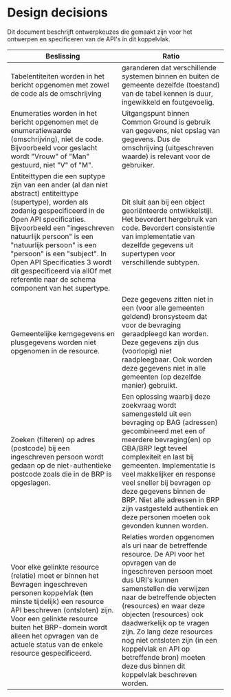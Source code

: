 # Design decisions
Dit document beschrijft ontwerpkeuzes die gemaakt zijn voor het ontwerpen en specificeren van de API's in dit koppelvlak.

Beslissing | Ratio
---------- | -----
Tabelentiteiten worden in het bericht opgenomen met zowel de code als de omschrijving | garanderen dat verschillende systemen binnen en buiten de gemeente dezelfde (toestand) van de tabel kennen is duur, ingewikkeld en foutgevoelig.
Enumeraties worden in het bericht opgenomen met de enumeratiewaarde (omschrijving), niet de code. Bijvoorbeeld voor geslacht wordt "Vrouw" of "Man" gestuurd, niet "V" of "M". | Uitgangspunt binnen Common Ground is gebruik van gegevens, niet opslag van gegevens. Dus de omschrijving (uitgeschreven waarde) is relevant voor de gebruiker.
Entiteittypen die een suptype zijn van een ander (al dan niet abstract) entiteittype (supertype), worden als zodanig gespecificeerd in de Open API specificaties. Bijvoorbeeld een "ingeschreven natuurlijk persoon" is een "natuurlijk persoon" is een "persoon" is een "subject". In Open API Specificaties 3 wordt dit gespecificeerd via allOf met referentie naar de schema component van het supertype. | Dit sluit aan bij een object georiënteerde ontwikkelstijl. Het bevordert hergebruik van code. Bevordert consistentie van implementatie van dezelfde gegevens uit supertypen voor verschillende subtypen.
Gemeentelijke kerngegevens en plusgegevens worden niet opgenomen in de resource. | Deze gegevens zitten niet in een (voor alle gemeenten geldend) bronsysteem dat voor de bevraging geraadpleegd kan worden. Deze gegevens zijn dus (voorlopig) niet raadpleegbaar. Ook worden deze gegevens niet in alle gemeenten (op dezelfde manier) gebruikt.
Zoeken (filteren) op adres (postcode) bij een ingeschreven persoon wordt gedaan op de niet-authentieke postcode zoals die in de BRP is opgeslagen. | Een oplossing waarbij deze zoekvraag wordt samengesteld uit een bevraging op BAG (adressen) gecombineerd met een of meerdere bevraging(en) op GBA/BRP legt teveel complexiteit en last bij gemeenten. Implementatie is veel makkelijker en response veel sneller bij bevragen op deze gegevens binnen de BRP. Niet alle adressen in BRP zijn vastgesteld authentiek en deze personen moeten ook gevonden kunnen worden.
Voor elke gelinkte resource (relatie) moet er binnen het Bevragen ingeschreven personen koppelvlak (ten minste tijdelijk) een resource API beschreven (ontsloten) zijn. Voor een gelinkte resource buiten het BRP-domein wordt alleen het opvragen van de actuele status van de enkele resource gespecificeerd. | Relaties worden opgenomen als uri naar de betreffende resource. De API voor het opvragen van de ingeschreven persoon moet dus URI's kunnen samenstellen die verwijzen naar de betreffende objecten (resources) en waar deze objecten (resources) ook daadwerkelijk op te vragen zijn. Zo lang deze resources nog niet ontsloten zijn (in een koppelvlak en API op betreffende bron) moeten deze dus binnen dit koppelvlak beschreven worden.
